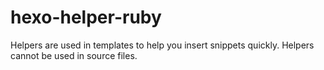 # hexo-helper-ruby
Helpers are used in templates to help you insert snippets quickly. Helpers cannot be used in source files.
